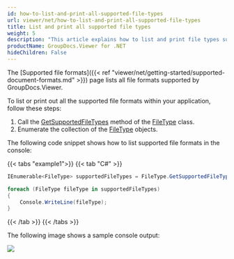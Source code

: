 ```yaml
---
id: how-to-list-and-print-all-supported-file-types
url: viewer/net/how-to-list-and-print-all-supported-file-types
title: List and print all supported file types
weight: 5
description: "This article explains how to list and print file types supported by GroupDocs.Viewer for .NET"
productName: GroupDocs.Viewer for .NET
hideChildren: False
---
```


The [Supported file formats]({{< ref "viewer/net/getting-started/supported-document-formats.md" >}}) page lists all file formats supported by GroupDocs.Viewer.

To list or print out all the supported file formats within your application, follow these steps:

1. Call the [GetSupportedFileTypes](https://reference.groupdocs.com/net/viewer/groupdocs.viewer/filetype/methods/getsupportedfiletypes) method of the [FileType](https://reference.groupdocs.com/net/viewer/groupdocs.viewer/filetype) class.
2. Enumerate the collection of the [FileType](https://reference.groupdocs.com/net/viewer/groupdocs.viewer/filetype) objects.

The following code snippet shows how to list supported file formats in the console:

{{< tabs "example1">}}
{{< tab "C#" >}}
```csharp
IEnumerable<FileType> supportedFileTypes = FileType.GetSupportedFileTypes();

foreach (FileType fileType in supportedFileTypes)
{
    Console.WriteLine(fileType);
}
```
{{< /tab >}}
{{< /tabs >}}

The following image shows a sample console output:

![](/viewer/net/images/how-to-list-and-print-all-supported-file-types.png)
